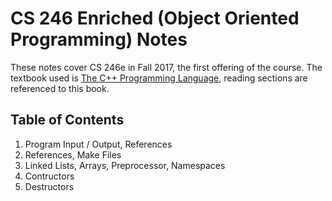 # CS 246 Enriched (Object Oriented Programming) Notes

These notes cover CS 246e in Fall 2017, the first offering of the course. The textbook used is [The C++ Programming Language](http://www.stroustrup.com/4th.html),
reading sections are referenced to this book. 

## Table of Contents

1. Program Input / Output, References
2. References, Make Files
3. Linked Lists, Arrays, Preprocessor, Namespaces
4. Contructors
5. Destructors
